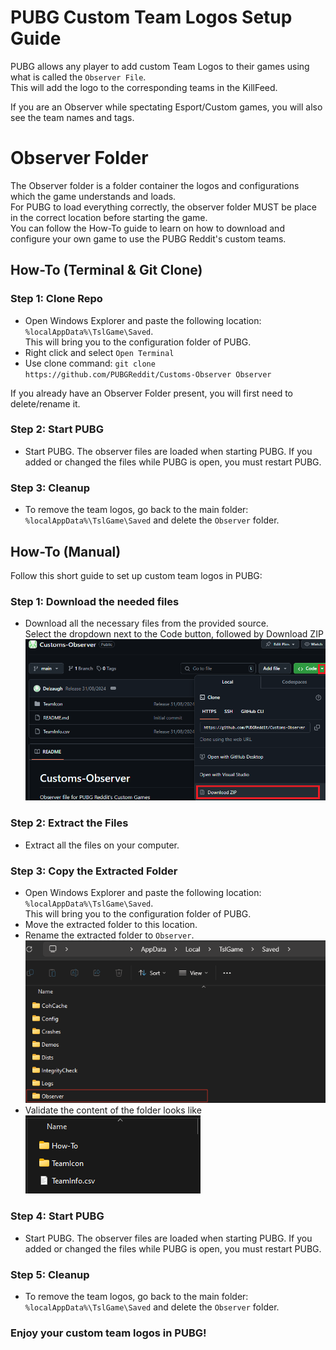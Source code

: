 # PUBG Custom Team Logos Setup Guide

PUBG allows any player to add custom Team Logos to their games using what is called the `Observer File`.   
This will add the logo to the corresponding teams in the KillFeed.  

If you are an Observer while spectating Esport/Custom games, you will also see the team names and tags.

# Observer Folder
The Observer folder is a folder container the logos and configurations which the game understands and loads.  
For PUBG to load everything correctly, the observer folder MUST be place in the correct location before starting the game.   
You can follow the How-To guide to learn on how to download and configure your own game to use the PUBG Reddit's custom teams.


## How-To (Terminal & Git Clone)
 ### Step 1: Clone Repo
- Open Windows Explorer and paste the following location: `%localAppData%\TslGame\Saved`.  
This will bring you to the configuration folder of PUBG.
- Right click and select `Open Terminal`
- Use clone command: `git clone https://github.com/PUBGReddit/Customs-Observer Observer`

If you already have an Observer Folder present, you will first need to delete/rename it.
 
 ### Step 2: Start PUBG
- Start PUBG. The observer files are loaded when starting PUBG. If you added or changed the files while PUBG is open, you must restart PUBG.

### Step 3: Cleanup
- To remove the team logos, go back to the main folder: `%localAppData%\TslGame\Saved` and delete the `Observer` folder.

## How-To (Manual)

Follow this short guide to set up custom team logos in PUBG:

### Step 1: Download the needed files
 - Download all the necessary files from the provided source.  
 Select the dropdown next to the Code button, followed by Download ZIP
![Download](how-To/Download.png)

### Step 2: Extract the Files
- Extract all the files on your computer.

### Step 3: Copy the Extracted Folder
- Open Windows Explorer and paste the following location: `%localAppData%\TslGame\Saved`.  
This will bring you to the configuration folder of PUBG.
- Move the extracted folder to this location.
- Rename the extracted folder to `Observer`.
![FolderStructure](how-To/FolderStructure.png)
- Validate the content of the folder looks like   
![ObserverFolder](How-To/ObserverFolder.png)

### Step 4: Start PUBG
- Start PUBG. The observer files are loaded when starting PUBG. If you added or changed the files while PUBG is open, you must restart PUBG.

### Step 5: Cleanup
- To remove the team logos, go back to the main folder: `%localAppData%\TslGame\Saved` and delete the `Observer` folder.



### Enjoy your custom team logos in PUBG!


